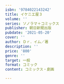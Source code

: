 ```yaml
---
isbn: '9784022143242'
title: イケニエ屋３
volume: ''
series: ソノラマ＋コミックス
publisher: 朝日新聞出版
pubdate: '2021-05-20'
cover: ''
author: Ｄｒ．イム／著
description: ''
price: '800'
genre: ''
target: 一般
format: コミック
content: コミックス・劇画

---
```

